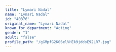 ```yaml
---
title: "Lymari Nadal"
name: "Lymari Nadal"
id: "40376"
original_name: "Lymari Nadal"
known_for_department: "Acting"
gender: "1"
adult: "false"
profile_path: "/gGMpfG2K06elVHEk9jddoE92LR7.jpg"
---
```


